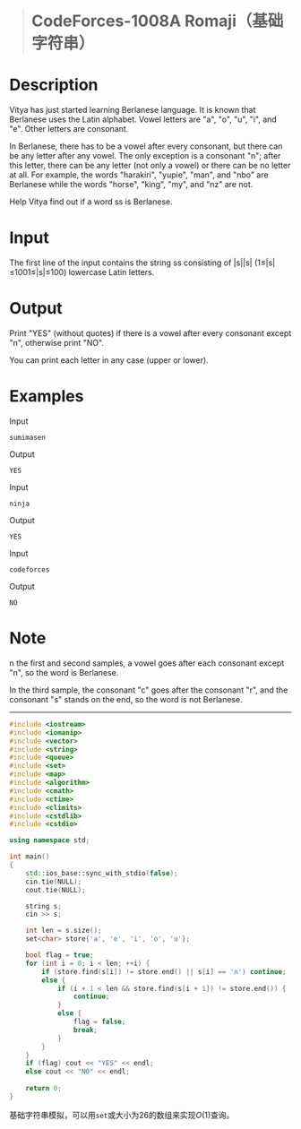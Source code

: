 > # CodeForces-1008A Romaji（基础字符串）

# Description

Vitya has just started learning Berlanese language. It is known that Berlanese uses the Latin alphabet. Vowel letters are "a", "o", "u", "i", and "e". Other letters are consonant.

In Berlanese, there has to be a vowel after every consonant, but there can be any letter after any vowel. The only exception is a consonant "n"; after this letter, there can be any letter (not only a vowel) or there can be no letter at all. For example, the words "harakiri", "yupie", "man", and "nbo" are Berlanese while the words "horse", "king", "my", and "nz" are not.

Help Vitya find out if a word ss is Berlanese.

# Input

The first line of the input contains the string ss consisting of |s||s| (1≤|s|≤1001≤|s|≤100) lowercase Latin letters.

# Output

Print "YES" (without quotes) if there is a vowel after every consonant except "n", otherwise print "NO".

You can print each letter in any case (upper or lower).

# Examples

Input

```
sumimasen
```

Output

```
YES
```

Input

```
ninja
```

Output

```
YES
```

Input

```
codeforces
```

Output

```
NO
```

# Note

n the first and second samples, a vowel goes after each consonant except "n", so the word is Berlanese.

In the third sample, the consonant "c" goes after the consonant "r", and the consonant "s" stands on the end, so the word is not Berlanese.

-----

```c++
#include <iostream>
#include <iomanip>
#include <vector>
#include <string>
#include <queue>
#include <set>
#include <map>
#include <algorithm>
#include <cmath>
#include <ctime>
#include <climits>
#include <cstdlib>
#include <cstdio>

using namespace std;

int main()
{
	std::ios_base::sync_with_stdio(false);
	cin.tie(NULL);
	cout.tie(NULL);

	string s;
	cin >> s;

	int len = s.size();
	set<char> store{'a', 'e', 'i', 'o', 'u'};

	bool flag = true;
	for (int i = 0; i < len; ++i) {
		if (store.find(s[i]) != store.end() || s[i] == 'n') continue;
		else {
			if (i + 1 < len && store.find(s[i + 1]) != store.end()) {
				continue;
			}
			else {
				flag = false;
				break;
			}
		}
	}
	if (flag) cout << "YES" << endl;
	else cout << "NO" << endl;
	
	return 0;
}
```

基础字符串模拟，可以用`set`或大小为26的数组来实现$O(1)$查询。